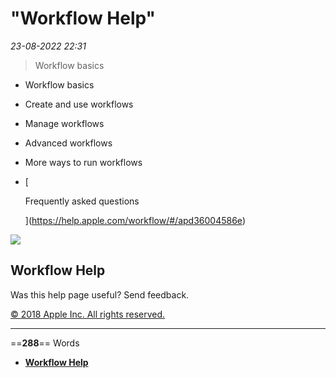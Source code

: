 # "Workflow Help"

*23-08-2022 22:31* 

> Workflow basics
-   Workflow basics
    
-   Create and use workflows
    
-   Manage workflows
    
-   Advanced workflows
    
-   More ways to run workflows
    
-   [
    
    Frequently asked questions
    
    ](https://help.apple.com/workflow/#/apd36004586e)

![](https://help.apple.com/workflow/en.lproj/GlobalArt/AppLanding_Workflow.png)

## Workflow Help

Was this help page useful? Send feedback.

[© 2018 Apple Inc. All rights reserved.](https://help.apple.com/workflow/#/apd19e3e6994)
***

==**288**== Words

- **[Workflow Help](https://help.apple.com/workflow/#/)**